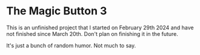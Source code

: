 # The Magic Button 3

This is an unfinished project that I started on February 29th 2024 and have not finished since March 20th. Don't plan on finishing it in the future.

It's just a bunch of random humor. Not much to say.
